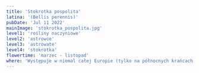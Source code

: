 ```yaml
---
title: 'Stokrotka pospolita'
latina: '(Bellis perennis)'
pubDate: 'Jul 11 2022'
mainImage: 'stokrotka_pospolita.jpg'
level1: 'rośliny naczyniowe'
level2: 'astrowce'
level3: 'astrowate'
level4: 'stokrotka'
flowertime: 'marzec - listopad'
where: 'Występuje w niemal całej Europie (tylko na północnych krańcach – w Islandii i Finlandii – jako gatunek introdukowany), poza tym w zachodniej Azji (po Iran, Kirgistan i Kazachstan na wschodzie) oraz w północnej Afryce – w Maroku i Tunezji. Zawleczona rośnie w Ameryce Północnej i Południowej, w południowej i wschodniej Azji oraz w południowej Australii i w Nowej Zelandii. Jest pospolita na terenie niemal całej Polski, rzadsza jest tylko w północno-wschodnim krańcu kraju.'
---
```


